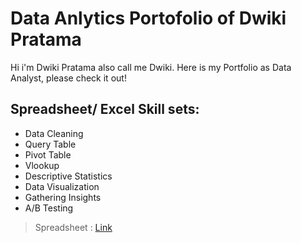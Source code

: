 # Data Anlytics Portofolio of Dwiki Pratama
Hi i'm Dwiki Pratama also call me Dwiki.  Here is my Portfolio as Data Analyst, please check it out!

## Spreadsheet/ Excel Skill sets:
* Data Cleaning
* Query Table
* Pivot Table
* Vlookup
* Descriptive Statistics
* Data Visualization
* Gathering Insights
* A/B Testing

> Spreadsheet : 
[Link](https://docs.google.com/spreadsheets/d/18tgMCrt39v6ug8ps2C7HSAdFShRzMeCNtqTOmpneZcQ/edit?usp=sharing)
